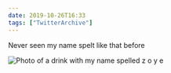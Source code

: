 ```yaml
---
date: 2019-10-26T16:33
tags: ["TwitterArchive"]
---
```

Never seen my name spelt like that before

![Photo of a drink with my name spelled z o y e](https://cdn.geekyaubergine.com/twitter_archive/1188116406245699584-EH0JkevX4AETp4R.jpg)

